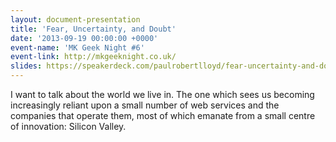 ```yaml
---
layout: document-presentation
title: 'Fear, Uncertainty, and Doubt'
date: '2013-09-19 00:00:00 +0000'
event-name: 'MK Geek Night #6'
event-link: http://mkgeeknight.co.uk/
slides: https://speakerdeck.com/paulrobertlloyd/fear-uncertainty-and-doubt
---
```

I want to talk about the world we live in. The one which sees us becoming increasingly reliant upon a small number of web services and the companies that operate them, most of which emanate from a small centre of innovation: Silicon Valley.